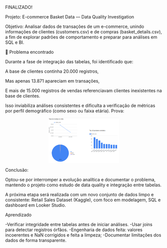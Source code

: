 FINALIZADO!

Projeto: E-commerce Basket Data — Data Quality Investigation

Objetivo:
Analisar dados de transações de um e-commerce, unindo informações de clientes (customers.csv) e de compras (basket_details.csv), a fim de explorar padrões de comportamento e preparar para análises em SQL e BI.

🚧 Problema encontrado

Durante a fase de integração das tabelas, foi identificado que:

A base de clientes continha 20.000 registros,

Mas apenas 13.871 apareciam em transações,

E mais de 15.000 registros de vendas referenciavam clientes inexistentes na base de clientes.

Isso inviabiliza análises consistentes e dificulta a verificação de métricas por perfil demográfico (como sexo ou faixa etária).
Prova:
<div style="display: flex; justify-content: center; flex-wrap: wrap; gap: 10px;">
  <img src="imagens/dashboard.png" width="45%">
</div>

Conclusão:

Optou-se por interromper a evolução analítica e documentar o problema, mantendo o projeto como estudo de data quality e integração entre tabelas.

A próxima etapa será realizada com um novo conjunto de dados limpo e consistente:
Retail Sales Dataset (Kaggle), com foco em modelagem, SQL e dashboard em Looker Studio.

Aprendizado

-Verificar integridade entre tabelas antes de iniciar análises.
-Usar joins para detectar registros órfãos.
-Engenharia de dados feita: valores incoerentes e NaN corrigidos e feita a limpeza;
-Documentar limitações dos dados de forma transparente.
